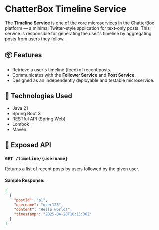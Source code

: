 # ChatterBox Timeline Service

The **Timeline Service** is one of the core microservices in the ChatterBox platform — a minimal Twitter-style application for text-only posts. This service is responsible for generating the user's timeline by aggregating posts from users they follow.

## 📦 Features

- Retrieve a user's timeline (feed) of recent posts.
- Communicates with the **Follower Service** and **Post Service**.
- Designed as an independently deployable and testable microservice.

## 🧱 Technologies Used

- Java 21
- Spring Boot 3
- RESTful API (Spring Web)
- Lombok
- Maven

## 📡 Exposed API

### `GET /timeline/{username}`
Returns a list of recent posts by users followed by the given user.

#### Sample Response:
```json
[
  {
    "postId": "p1",
    "username": "user123",
    "content": "Hello world!",
    "timestamp": "2025-04-28T10:15:30Z"
  }
]
